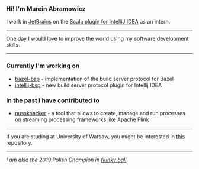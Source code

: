 ### Hi! I'm Marcin Abramowicz

I work in [JetBrains](https://github.com/JetBrains/) on the [Scala plugin for IntelliJ IDEA](https://github.com/JetBrains/intellij-scala) as an intern.

---

One day I would love to improve the world using my software development skills.

---

### Currently I'm working on
- [bazel-bsp](https://github.com/JetBrains/bazel-bsp) - implementation of the build server protocol for Bazel
- [intellij-bsp](https://github.com/abrams27/intellij-bsp) - new build server protocol plugin for Intellij IDEA

### In the past I have contributed to
- [nussknacker](https://github.com/TouK/nussknacker) - a tool that allows to create, manage and run processes on streaming processing frameworks like Apache Flink

---

If you are studing at University of Warsaw, you might be interested in [this](https://github.com/abrams27/mimuw) repository.

---

_I am also the 2019 Polish Champion in [flunky ball](https://g.co/kgs/2LkBRz)._
